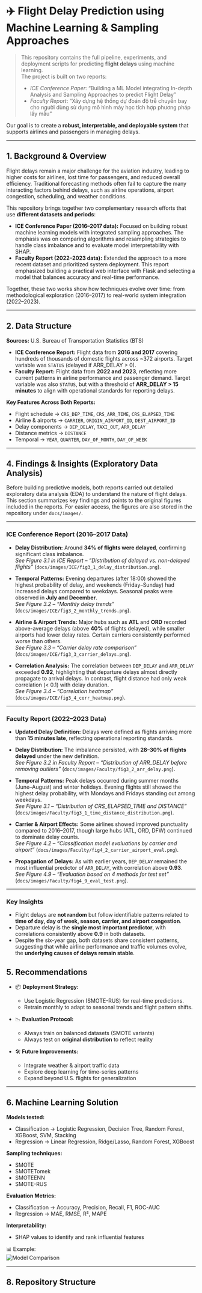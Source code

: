# ✈️ Flight Delay Prediction using Machine Learning & Sampling Approaches

> This repository contains the full pipeline, experiments, and deployment scripts for predicting **flight delays** using machine learning.  
> The project is built on two reports:  
> - *ICE Conference Paper*: “Building a ML Model integrating In-depth Analysis and Sampling Approaches to predict Flight Delay”  
> - *Faculty Report*: “Xây dựng hệ thống dự đoán độ trễ chuyến bay cho người dùng sử dụng mô hình máy học tích hợp phương pháp lấy mẫu”  

Our goal is to create a **robust, interpretable, and deployable system** that supports airlines and passengers in managing delays.

---
## 1. Background & Overview

Flight delays remain a major challenge for the aviation industry, leading to higher costs for airlines, lost time for passengers, and reduced overall efficiency. Traditional forecasting methods often fail to capture the many interacting factors behind delays, such as airline operations, airport congestion, scheduling, and weather conditions.  

This repository brings together two complementary research efforts that use **different datasets and periods**:  

- **ICE Conference Paper (2016–2017 data):** Focused on building robust machine learning models with integrated sampling approaches. The emphasis was on comparing algorithms and resampling strategies to handle class imbalance and to evaluate model interpretability with SHAP.  
- **Faculty Report (2022–2023 data):** Extended the approach to a more recent dataset and prioritized system deployment. This report emphasized building a practical web interface with Flask and selecting a model that balances accuracy and real-time performance.  

Together, these two works show how techniques evolve over time: from methodological exploration (2016–2017) to real-world system integration (2022–2023).

---

## 2. Data Structure

**Sources:** U.S. Bureau of Transportation Statistics (BTS)  

- **ICE Conference Report:** Flight data from **2016 and 2017** covering hundreds of thousands of domestic flights across ~372 airports. Target variable was `STATUS` (delayed if ARR_DELAY > 0).  
- **Faculty Report:** Flight data from **2022 and 2023**, reflecting more current patterns in airline performance and passenger demand. Target variable was also `STATUS`, but with a threshold of **ARR_DELAY > 15 minutes** to align with operational standards for reporting delays.  

**Key Features Across Both Reports:**
- Flight schedule → `CRS_DEP_TIME`, `CRS_ARR_TIME`, `CRS_ELAPSED_TIME`  
- Airline & airports → `CARRIER`, `ORIGIN_AIRPORT_ID`, `DEST_AIRPORT_ID`  
- Delay components → `DEP_DELAY`, `TAXI_OUT`, `ARR_DELAY`  
- Distance metrics → `DISTANCE`  
- Temporal → `YEAR`, `QUARTER`, `DAY_OF_MONTH`, `DAY_OF_WEEK`

---

## 4. Findings & Insights (Exploratory Data Analysis)

Before building predictive models, both reports carried out detailed exploratory data analysis (EDA) to understand the nature of flight delays.  
This section summarizes key findings and points to the original figures included in the reports. For easier access, the figures are also stored in the repository under `docs/images/`.

---

### ICE Conference Report (2016–2017 Data)

- **Delay Distribution:** Around **34% of flights were delayed**, confirming significant class imbalance.  
  *See Figure 3.1 in ICE Report – “Distribution of delayed vs. non-delayed flights”* (`docs/images/ICE/fig3_1_delay_distribution.png`).

- **Temporal Patterns:** Evening departures (after 18:00) showed the highest probability of delay, and weekends (Friday–Sunday) had increased delays compared to weekdays. Seasonal peaks were observed in **July and December**.  
  *See Figure 3.2 – “Monthly delay trends”* (`docs/images/ICE/fig3_2_monthly_trends.png`).

- **Airline & Airport Trends:** Major hubs such as **ATL** and **ORD** recorded above-average delays (above **40%** of flights delayed), while smaller airports had lower delay rates. Certain carriers consistently performed worse than others.  
  *See Figure 3.3 – “Carrier delay rate comparison”* (`docs/images/ICE/fig3_3_carrier_delays.png`).

- **Correlation Analysis:** The correlation between `DEP_DELAY` and `ARR_DELAY` exceeded **0.92**, highlighting that departure delays almost directly propagate to arrival delays. In contrast, flight distance had only weak correlation (< 0.1) with delay duration.  
  *See Figure 3.4 – “Correlation heatmap”* (`docs/images/ICE/fig3_4_corr_heatmap.png`).

---

### Faculty Report (2022–2023 Data)

- **Updated Delay Definition:** Delays were defined as flights arriving more than **15 minutes late**, reflecting operational reporting standards.  

- **Delay Distribution:** The imbalance persisted, with **28–30% of flights delayed** under the new definition.  
  *See Figure 3.2 in Faculty Report – “Distribution of ARR_DELAY before removing outliers”* (`docs/images/Faculty/fig3_2_arr_delay.png`).

- **Temporal Patterns:** Peak delays occurred during summer months (June–August) and winter holidays. Evening flights still showed the highest delay probability, with Mondays and Fridays standing out among weekdays.  
  *See Figure 3.1 – “Distribution of CRS_ELAPSED_TIME and DISTANCE”* (`docs/images/Faculty/fig3_1_time_distance_distribution.png`).

- **Carrier & Airport Effects:** Some airlines showed improved punctuality compared to 2016–2017, though large hubs (ATL, ORD, DFW) continued to dominate delay counts.  
  *See Figure 4.2 – “Classification model evaluations by carrier and airport”* (`docs/images/Faculty/fig4_2_carrier_airport_eval.png`).

- **Propagation of Delays:** As with earlier years, `DEP_DELAY` remained the most influential predictor of `ARR_DELAY`, with correlation above **0.93**.  
  *See Figure 4.9 – “Evaluation based on 4 methods for test set”* (`docs/images/Faculty/fig4_9_eval_test.png`).

---

### Key Insights

- Flight delays are **not random** but follow identifiable patterns related to **time of day, day of week, season, carrier, and airport congestion**.  
- Departure delay is the **single most important predictor**, with correlations consistently above **0.9** in both datasets.  
- Despite the six-year gap, both datasets share consistent patterns, suggesting that while airline performance and traffic volumes evolve, the **underlying causes of delays remain stable**.


## 5. Recommendations

- 📦 **Deployment Strategy:**  
  - Use Logistic Regression (SMOTE-RUS) for real-time predictions.  
  - Retrain monthly to adapt to seasonal trends and flight pattern shifts.  

- 📉 **Evaluation Protocol:**  
  - Always train on balanced datasets (SMOTE variants)  
  - Always test on **original distribution** to reflect reality  

- 🛠 **Future Improvements:**  
  - Integrate weather & airport traffic data  
  - Explore deep learning for time-series patterns  
  - Expand beyond U.S. flights for generalization  

---

## 6. Machine Learning Solution

**Models tested:**
- Classification → Logistic Regression, Decision Tree, Random Forest, XGBoost, SVM, Stacking  
- Regression → Linear Regression, Ridge/Lasso, Random Forest, XGBoost  

**Sampling techniques:**
- SMOTE  
- SMOTETomek  
- SMOTEENN  
- SMOTE-RUS  

**Evaluation Metrics:**
- Classification → Accuracy, Precision, Recall, F1, ROC-AUC  
- Regression → MAE, RMSE, R², MAPE  

**Interpretability:**
- SHAP values to identify and rank influential features  

📊 Example:  
![Model Comparison](reports/figures/model_comparison.png)

---

## 8. Repository Structure

